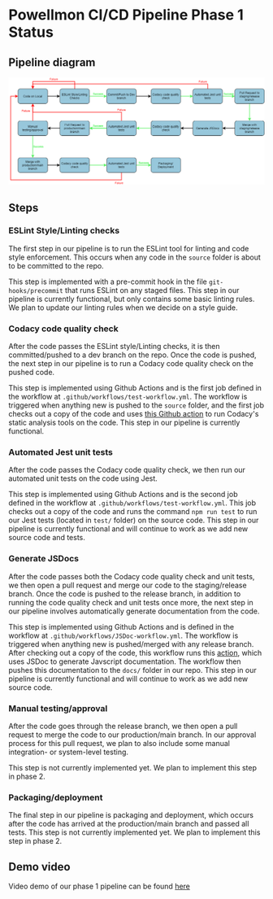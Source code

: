 # Powellmon CI/CD Pipeline Phase 1 Status 
## Pipeline diagram
![Pipeline diagram](pipeline-phase1.drawio.png)

## Steps 
### ESLint Style/Linting checks 
The first step in our pipeline is to run the ESLint tool for linting and code style enforcement. This occurs when any code in the `source` folder is about to be committed to the repo. 

This step is implemented with a pre-commit hook in the file `git-hooks/precommit` that runs ESLint on any staged files. This step in our pipeline is currently functional, but only contains some basic linting rules. We plan to update our linting rules when we decide on a style guide. 

### Codacy code quality check 
After the code passes the ESLint style/Linting checks, it is then committed/pushed to a dev branch on the repo. Once the code is pushed, the next step in our pipeline is to run a Codacy code quality check on the pushed code. 

This step is implemented using Github Actions and is the first job defined in the workflow at `.github/workflows/test-workflow.yml`. The workflow is triggered when anything new is pushed to the `source` folder, and the first job checks out a copy of the code and uses [this Github action](https://github.com/marketplace/actions/codacy-analysis-cli#analysis-with-default-settings) to run Codacy's static analysis tools on the code. This step in our pipeline is currently functional. 

### Automated Jest unit tests
After the code passes the Codacy code quality check, we then run our automated unit tests on the code using Jest. 

This step is implemented using Github Actions and is the second job defined in the workflow at `.github/workflows/test-workflow.yml`. This job checks out a copy of the code and runs the command `npm run test` to run our Jest tests (located in `test/` folder) on the source code. This step in our pipeline is currently functional and will continue to work as we add new source code and tests. 

### Generate JSDocs 
After the code passes both the Codacy code quality check and unit tests, we then open a pull request and merge our code to the staging/release branch. Once the code is pushed to the release branch, in addition to running the code quality check and unit tests once more, the next step in our pipeline involves automatically generate documentation from the code. 

This step is implemented using Github Actions and is defined in the workflow at `.github/workflows/JSDoc-workflow.yml`. The workflow is triggered when anything new is pushed/merged with any release branch. After checking out a copy of the code, this workflow runs this [action](https://github.com/marketplace/actions/jsdoc-action), which uses JSDoc to generate Javscript documentation. The workflow then pushes this documentation to the `docs/` folder in our repo. This step in our pipeline is currently functional and will continue to work as we add new source code. 

### Manual testing/approval
After the code goes through the release branch, we then open a pull request to merge the code to our production/main branch. In our approval process for this pull request, we plan to also include some manual integration- or system-level testing. 

This step is not currently implemented yet. We plan to implement this step in phase 2. 

### Packaging/deployment
The final step in our pipeline is packaging and deployment, which occurs after the code has arrived at the production/main branch and passed all tests. This step is not currently implemented yet. We plan to implement this step in phase 2. 

## Demo video
Video demo of our phase 1 pipeline can be found [here](https://www.youtube.com/watch?v=YNwufPw2_48)